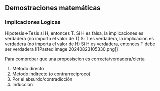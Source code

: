 ## Demostraciones matemáticas
### Implicaciones Logicas 
Hipotesis->Tesis si H, entonces T.
Si H es falsa, la implicaciones es verdadera (no importa el valor de T)
Si T es verdadera, la implicacion es verdadera (no importa el valor de H)
Si H es verdadera, entonces T debe ser verdadera 
![[Pasted image 20240823105330.png]]

Para comprobar que una proposiscion es correcta/verdadera/cierta 
1. Metodo directo 
2. Metodo indirecto (o contrarreciproco)
3. Por el absurdo/contradicción
4. Induccion